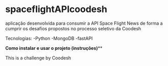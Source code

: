 # spaceflightAPIcoodesh

aplicação desenvolvida para consumir a API Space Flight News de forma a cumprir os desafios propostos no processo seletivo da Coodesh

Tecnologias: 
-Python
-MongoDB
-fastAPI


******************Como instalar e usar o projeto (instruções)********************

This is a challenge by Coodesh
